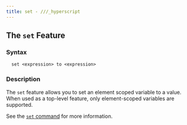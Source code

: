 ```yaml
---
title: set - ///_hyperscript
---
```


## The `set` Feature

### Syntax

```ebnf
  set <expression> to <expression>
```

### Description

The `set` feature allows you to set an element scoped variable to a value.  When used as a top-level feature, only
element-scoped variables are supported.

See the [`set` command](/commands/set) for more information.


